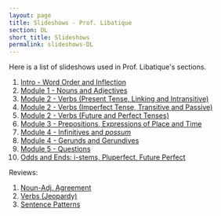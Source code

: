 ```yaml
---
layout: page
title: Slideshows - Prof. Libatique
section: DL
short_title: Slideshows
permalink: slideshows-DL
---
```


Here is a list of slideshows used in Prof. Libatique's sections.

1. [Intro - Word Order and Inflection](https://docs.google.com/presentation/d/1VQkjCCkiuoqkL7gb7aS-CRrexJFdRrML7AyoxXZXVlE/edit?usp=sharing)
2. [Module 1 - Nouns and Adjectives](https://docs.google.com/presentation/d/1i6lD7ucfvu0cwp-W9F3Miv7j16SBv6M9xfk1EezfsqM/edit?usp=sharing)
3. [Module 2 - Verbs (Present Tense, Linking and Intransitive)](https://docs.google.com/presentation/d/1BQaO_nv-8trbLUXZPfxVzKkANMrHtU2zMzNteGSGxmI/edit?usp=sharing)
4. [Module 2 - Verbs (Imperfect Tense, Transitive and Passive)](https://docs.google.com/presentation/d/13i5SkMCLDS___KaGJxfzVkWkJI1NMHJALit0HvjiKx8/edit?usp=sharing)
5. [Module 2 - Verbs (Future and Perfect Tenses)](https://docs.google.com/presentation/d/1nueTg3gk_S3ct_anbjRCzksZzp5gaxJSWr7qgSkKMNA/edit?usp=sharing)
6. [Module 3 - Prepositions, Expressions of Place and Time](https://docs.google.com/presentation/d/1JR-iP8sTG-xoI99MQLozALBsox0ySMpYxFmbeVfdtY8/edit?usp=sharing)
7. [Module 4 - Infinitives and *possum*](https://docs.google.com/presentation/d/1zcfbtPHKpewu5cAtvy6dcw-9cQK7xnr2l1FEpXqWLpM/edit?usp=sharing)
8. [Module 4 - Gerunds and Gerundives](https://docs.google.com/presentation/d/1O0RUelFl7l0o7CeLWy3-zAY4gZ9iHJC03mZamMKD37w/edit?usp=sharing)
9. [Module 5 - Questions](https://docs.google.com/presentation/d/1R6UFWCQASiNqhRxQMCTMzIeXA_hNWuraLPp8ckBRXUI/edit?usp=sharing)
10. [Odds and Ends: i-stems, Pluperfect, Future Perfect](https://docs.google.com/presentation/d/1whxI7-S2VoVSP7C5bVP09fZC0TW3nxthYMuBhTTLrT4/edit?usp=sharing)

Reviews:
1. [Noun-Adj. Agreement](https://docs.google.com/presentation/d/1EkCLQJZY03byyxmrzuXVWRN9zE281z98HIlLdOn96s8/edit?usp=sharing)
2. [Verbs (Jeopardy)](https://jeopardylabs.com/play/verb-review-latn-101-fall-2019)
3. [Sentence Patterns](https://docs.google.com/presentation/d/1mOau19BxI9SLKNxffFgz0TsXI00XwdYfEyvE9sP6WiI/edit?usp=sharing)
